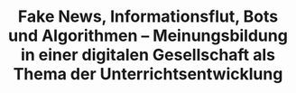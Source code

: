 ---
id: "meinungdigital" # nochmal überlegen
method: "Seminare"
institution: "eLearning-Büro Erziehungswissenschaft"
title: "Fake News, Informationsflut, Bots und Algorithmen – Meinungsbildung in einer digitalen Gesellschaft als Thema der Unterrichtsentwicklung"
title_project:
title_short: "MeinungDigital"
period: "Apr 22 ­­- Mar 23 (12 months)"
foerderlinie: "Transferorientierte Data Literacy"
round: "1"
lecture2go: "68927"
uhh_url: "https://www.hcl.uni-hamburg.de/ddlitlab/data-literacy-lehrlabor/erste-foerderrunde/12-meinungdigital.html"
contributors: "Franziska Gerwers"
mentor: "Christina Schwalbe"
quote: "Unsere Meinungsbildung ist beeinusst durch die komplexen Strukturen und Kommunikationsformen der digitalen Gesellschaft. Die digitale Datenverarbeitung hat Auswirkungen auf die öentliche Kommunikation als Basis der Demokratie. Zur Entwicklung von Mündigkeit in einer digitalen Gesellschaft gehört die Förderung von Data Literacy als Schlüsselkompetenz. Diese sollte bereits in der Schule gefördert werden – im gleichen Maße wie die Förderung von Lese- und Schreibkompetenzen, also Literacy im ursprünglichen Sinn."
text: |
    ### Das Projekt MeinungDigital

    Die Förderung von Grundelementen einer rezeptiven Data Literacy bei (angehenden) Lehrer:innen als Multiplikator:innen im Bereich schulischer Bildung ist dabei eine notwendige, aber nicht hinreichende Bedingung, um langfristig Data Literacy Education als Kernelement schulischer Bildung verankern zu können. Allerdings sind Lehrangebote zu Data Literacy bisher nicht systematisch im Lehramtscurriculum verankert. Und auch Lehrkräfte, die bereits im Schuldienst sind, verfügen häug nicht über das notwendige Wissen und die notwendigen Kompetenzen – zugleich fehlt ihnen im Schulalltag die Zeit, sich praktisch und reektierend mit den aktuellen Veränderungen in einer immer stärker digitalisierten und von datengetriebenen Prozessen geprägten Welt auseinanderzusetzen.

    ## Rückblick und Ergebnisse

    Übergeordnetes Ziel der Forschungswerkstatt war es, (angehende) Lehrer:innen dazu zu befähigen, Konzepte und Ideen zu entwickeln, wie grundlegende Data Literacy Kompetenzen bereits in der Schule gefördert werden können. Durch eine Kooperation mit dem Landesinstitut für Lehrerbildung und Schulentwicklung und die Beteiligung von Lehrkräften aus der Praxis konnte die Bearbeitung des Themas aus theoretischer Perspektive mit einer lösungsorientierten Sicht auf die Integration von Data Literacy in schulische Lehr-Lernprozesse kombiniert werden. Dafür wurde zunächst das Thema im Rahmen von Input- sowie Diskussions- und Reexionsphasen gemeinsam mit Studierenden und Lehrer:innen erarbeitet und im Anschluss daran in konkreten Forschungsprojekten der Schulbezug noch einmal vertieft.

    Insbesondere während der ersten Phase (Input & Reexion) hat sich die Kooperation zwischen Universität und Landesinstitut für Lehrerbildung und Schulentwicklung als sehr gewinnbringend erwiesen, so dass die Verstetigung von Projektseminaren zum Thema Data Literacy Education, die an der Fakultät EW in Kooperation mit dem Landesinstitut für Lehrerbildung und Schulentwicklung angeboten werden, bereits in Planung ist. So hat sich gezeigt, dass beide Seiten (Studierende und Lehrer:innen) sehr von dem Austausch protieren konnten. Sowohl die Studierenden als auch die teilnehmenden Lehrkräfte aus der Praxis konnten im Rahmen der Forschungswerkstatt ein Verständnis für die Relevanz und die Breite des Konzepts von Data Literacy Education in der Schule entwickeln und, ausgehend von den fachlichen Fragestellungen und theoretischen Betrachtungen konkrete Handlungsansätze identizieren und eine Brücke von der Theorie zur Praxis schlagen.

    Ein weiterer Aspekt des Lehrprojekts war die Entwicklung eines Blogs, der Lehr- und Lernmaterialien zum Thema Data Literacy Education für die Schule gebündelt zur Verfügung stellt. Dieser Blog wird für zukünftige Lehrveranstaltungen zu Data Literacy Education an der Fakultät für Erziehungswissenschaft genutzt und in diesem Rahmen weiter gepegt werden. Aktuell ist er noch in Überarbeitung, um das Komplexitätsniveau der Materialien im Blog den Anforderungen an schulische Data Literacy Education anzupassen und die seminarspezischen Inhalte nach Beendigung des Projekts wieder zu entfernen.

    ## Tipps von Lehrenden für Lehrende

    Im Rahmen des Projekts hat sich deutlich gezeigt, dass die Organisation von hybriden Veranstaltungen sehr gut funktionieren kann, wenn es eine (studentische) Person gibt, die als Schnittstelle zwischen Teilnehmenden in Präsenz und digital teilnehmende Studierende fungiert. So können Meldungen aus dem Digitalen besser in den Präsenzraum getragen werden und auch umgekehrt Ergebnisse aus der Präsenzarbeit für die digital Teilnehmden dokumentiert werden. Die Nutzung eines gemeinsamen digitalen Whiteboards war eine gute Unterstützung, aber auch hier war es gut, dass eine studentische Hilfskraft zur Verfügung stand, die die Nutzung strukturierend begleitet hat und auch Präsenzergebnisse direkt übertragen konnte. So war auch Arbeit mit Karten vor Ort möglich, was eine andere Interaktion und Aktivierung der Teilnehmenden ermöglichte.

image:
image_credit:
link_external: "https://dataliteracyeducation.blogs.uni-hamburg.de, https://li.hamburg.de/"
stine: "SoSe 2022 & WiSe 2022/23: Seminare https://www.stine.uni-hamburg.de/scripts/mgrqispi.dll?APPNAME=CampusNet&PRGNAME=COURSEDETAILS&ARGUMENTS=-N000000000000001,-N000605,-N0,-N383145730902068,-N383145730904069,-N0,-N0,-N3,-AvBld4Q5jcIUtRBHQCuRgVumLfgLj7ZWvYqAWxfKWHSKsOuoCYYKS7NwPcBLLHQBwxqwsxf6mPNZYmY6mcDobRWD6HYntRQHJfYfZHfGfQSPZfDZZ7DAJPWRCcZLwVBF-eNZfYoUkvMpUcgnFYQDtvzwwe-mgcgWFWWHUxdPeVMAsxfRu7WW9vjWUeWeAcZ5z4gUfWzWdVjmxrMWNRZUUHuLycQ5MvuoF4WmN4UPARZHgWfFZ7YZLHopJeWKNrUpCm-UJvfwkOIpCYS7jcDRJOzHu7gBNQgPSWjfwYzA5eU7tfQRV4uPzHM5qOYALPWUCHYGNfkZxWD68QdytPB6DRqLXQBwT4qRmHzPZfdKHmZP5PvNdWzZtCfZ9RkZ97up5YUPoPIovRqWTxfP0HBmvHD5W3YPWvUpIPWPocBWVHW7NQDPkcQU-4uVdmqoxRMoExNGAe-5BxWULQ-PpHfPH3zZH3fGSWqwYrqAK3IeZPNAPffmvVYosRW5bcqoSQBLfm-pgvSF6WZVdWqB6Qu53xfKCOg5EcNKavtNNWzZLRZ5PHSlAffWlOILWWzNAmWmHmBwjWfwPQqe-xNFdWdLpfNPsmjc64BPx4UUqrgPemUPhHQHyPdHyWoPTm-Pv4MAMWMACcoR8OWWYQIR-VYwkOBGIVNo5xNUAmop8YSRsWSPpPdAXYD6QvQLDYgpIYD9jHSDwQoRWOz50xSL6HD6V4ImAmdNtQNUhxuntPjUSYqWKVf6LWU5qCf6BeMi9mz2N, https://stine.uni-hamburg.de/scripts/mgrqispi.dll?APPNAME=CampusNet&PRGNAME=COURSEDETAILS&ARGUMENTS=-N000000000000001,-N000605,-N0,-N381943583714998,-N381943583701999,-N0,-N0,-N3,-A4Wn-vBKyOoWNmgoAPqm6RDWYQUcAvuHpHNGTmqUTfDHNfjP6xUP7VzPZWqRT7dfwvd2F7UoWxBWsVWUIeQpA7dGJYM5KfZoYYqeZmIWJxW5S4YNFRgR6V-mavocZv-p8vfGNHWWARBZq4Io7mYoTRNWHPMAAvUUuQMnjcBNNrUKHfByjfYRDRqnt3YZ-vUp3fYwT7gPmPdKuvSRPeMRPHd5mcSH3eNUuxUHHYvZacdUtYfGaPzmZVBNjPjWSxYR8xtZVvzZWRS5JvYWTV-eFQjKKCYH7xD5uczNFODZDffwemqwXfSUUOSRa7fWhmDoI4uKKRDWePZK7OZpPvjLePqUpvqRpeNf6mY9Z7gfAPjoyWNZFvf6uxDmsxjVw7doVrbZLeWeFQoWvrgow7q9dxflFVfLN7UmvfY5ImBZg4UplPQV6Ojp6mWDdRMPgHdozxB5MeY2wVMLEVDHZ7f6Ff-mWVdPaOzwFcUPzPf5yRYKWQfKhcNnj7-LqHzGCYfASPWVjxUD6PSUz3ffjVzPKeZpYffA6xdRUOBKx4IRC4gLKmMUUfqHxPfGEPdLJmMLhPYeAVNLH4YVtQUPqQdP9QD6McQokWqRImuoyQgUP3YoHYfPHVopD4qHzRfZUYgHDWUpMcNwsVBG6QgntWjid7YRDRZoXefPYWzLKfQiwHZK5mdGF4QH6Rf6PmuWVxMPE3YUocjUvVNNwRMnNPfwUfIoW4gV6YQmlVZplxN6XRUpkPQpgmgPzmS58WtZ7VWWe"
---